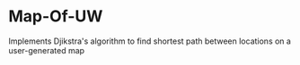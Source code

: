 # Map-Of-UW
Implements Djikstra's algorithm to find shortest path between locations on a user-generated map

